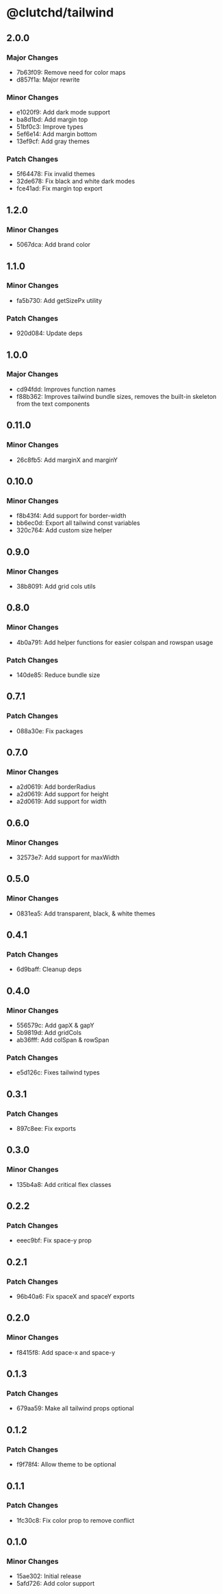 # @clutchd/tailwind

## 2.0.0

### Major Changes

- 7b63f09: Remove need for color maps
- d857f1a: Major rewrite

### Minor Changes

- e1020f9: Add dark mode support
- ba8d1bd: Add margin top
- 51bf0c3: Improve types
- 5ef6e14: Add margin bottom
- 13ef9cf: Add gray themes

### Patch Changes

- 5f64478: Fix invalid themes
- 32de678: Fix black and white dark modes
- fce41ad: Fix margin top export

## 1.2.0

### Minor Changes

- 5067dca: Add brand color

## 1.1.0

### Minor Changes

- fa5b730: Add getSizePx utility

### Patch Changes

- 920d084: Update deps

## 1.0.0

### Major Changes

- cd94fdd: Improves function names
- f88b362: Improves tailwind bundle sizes, removes the built-in skeleton from the text components

## 0.11.0

### Minor Changes

- 26c8fb5: Add marginX and marginY

## 0.10.0

### Minor Changes

- f8b43f4: Add support for border-width
- bb6ec0d: Export all tailwind const variables
- 320c764: Add custom size helper

## 0.9.0

### Minor Changes

- 38b8091: Add grid cols utils

## 0.8.0

### Minor Changes

- 4b0a791: Add helper functions for easier colspan and rowspan usage

### Patch Changes

- 140de85: Reduce bundle size

## 0.7.1

### Patch Changes

- 088a30e: Fix packages

## 0.7.0

### Minor Changes

- a2d0619: Add borderRadius
- a2d0619: Add support for height
- a2d0619: Add support for width

## 0.6.0

### Minor Changes

- 32573e7: Add support for maxWidth

## 0.5.0

### Minor Changes

- 0831ea5: Add transparent, black, & white themes

## 0.4.1

### Patch Changes

- 6d9baff: Cleanup deps

## 0.4.0

### Minor Changes

- 556579c: Add gapX & gapY
- 5b9819d: Add gridCols
- ab36fff: Add colSpan & rowSpan

### Patch Changes

- e5d126c: Fixes tailwind types

## 0.3.1

### Patch Changes

- 897c8ee: Fix exports

## 0.3.0

### Minor Changes

- 135b4a8: Add critical flex classes

## 0.2.2

### Patch Changes

- eeec9bf: Fix space-y prop

## 0.2.1

### Patch Changes

- 96b40a6: Fix spaceX and spaceY exports

## 0.2.0

### Minor Changes

- f8415f8: Add space-x and space-y

## 0.1.3

### Patch Changes

- 679aa59: Make all tailwind props optional

## 0.1.2

### Patch Changes

- f9f78f4: Allow theme to be optional

## 0.1.1

### Patch Changes

- 1fc30c8: Fix color prop to remove conflict

## 0.1.0

### Minor Changes

- 15ae302: Initial release
- 5afd726: Add color support
